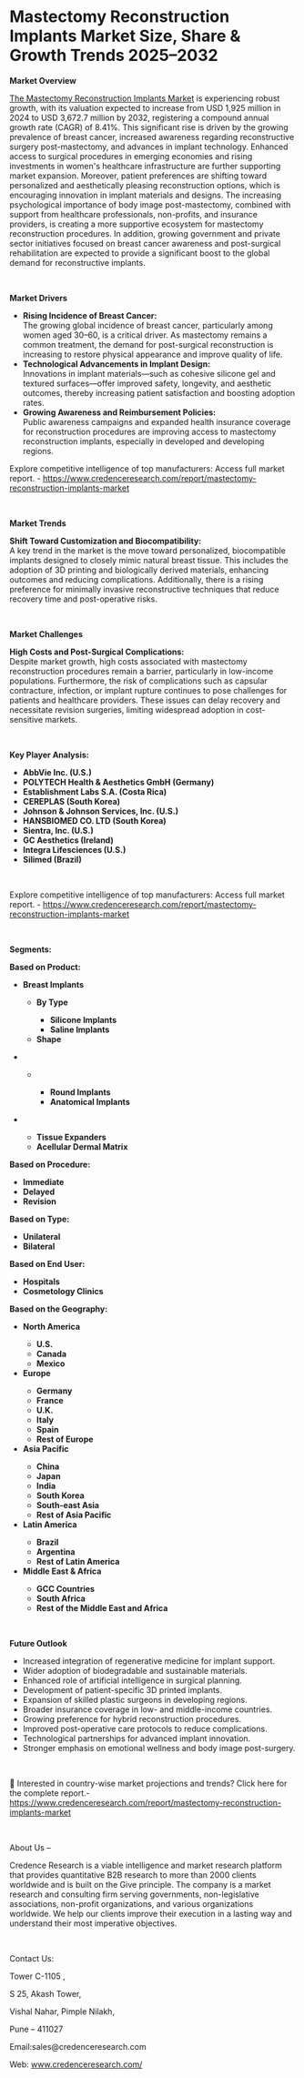 # Mastectomy Reconstruction Implants Market Size, Share & Growth Trends 2025–2032


<p><strong>Market Overview</strong></p>
<p><a href="https://www.credenceresearch.com/report/mastectomy-reconstruction-implants-market">The Mastectomy Reconstruction Implants Market</a> is experiencing robust growth, with its valuation expected to increase from USD 1,925 million in 2024 to USD 3,672.7 million by 2032, registering a compound annual growth rate (CAGR) of 8.41%. This significant rise is driven by the growing prevalence of breast cancer, increased awareness regarding reconstructive surgery post-mastectomy, and advances in implant technology. Enhanced access to surgical procedures in emerging economies and rising investments in women's healthcare infrastructure are further supporting market expansion. Moreover, patient preferences are shifting toward personalized and aesthetically pleasing reconstruction options, which is encouraging innovation in implant materials and designs. The increasing psychological importance of body image post-mastectomy, combined with support from healthcare professionals, non-profits, and insurance providers, is creating a more supportive ecosystem for mastectomy reconstruction procedures. In addition, growing government and private sector initiatives focused on breast cancer awareness and post-surgical rehabilitation are expected to provide a significant boost to the global demand for reconstructive implants.</p>
<p><strong>&nbsp;</strong></p>
<p><strong>Market Drivers</strong></p>
<ul>
<li><strong>Rising Incidence of Breast Cancer:</strong><br /> The growing global incidence of breast cancer, particularly among women aged 30&ndash;60, is a critical driver. As mastectomy remains a common treatment, the demand for post-surgical reconstruction is increasing to restore physical appearance and improve quality of life.</li>
<li><strong>Technological Advancements in Implant Design:</strong><br /> Innovations in implant materials&mdash;such as cohesive silicone gel and textured surfaces&mdash;offer improved safety, longevity, and aesthetic outcomes, thereby increasing patient satisfaction and boosting adoption rates.</li>
<li><strong>Growing Awareness and Reimbursement Policies:</strong><br /> Public awareness campaigns and expanded health insurance coverage for reconstruction procedures are improving access to mastectomy reconstruction implants, especially in developed and developing regions.</li>
</ul>
<p>Explore competitive intelligence of top manufacturers: Access full market report. - <a href="https://www.credenceresearch.com/report/mastectomy-reconstruction-implants-market">https://www.credenceresearch.com/report/mastectomy-reconstruction-implants-market</a></p>
<p><strong>&nbsp;</strong></p>
<p><strong>Market Trends</strong></p>
<p><strong>Shift Toward Customization and Biocompatibility:</strong><br /> A key trend in the market is the move toward personalized, biocompatible implants designed to closely mimic natural breast tissue. This includes the adoption of 3D printing and biologically derived materials, enhancing outcomes and reducing complications. Additionally, there is a rising preference for minimally invasive reconstructive techniques that reduce recovery time and post-operative risks.</p>
<p><strong>&nbsp;</strong></p>
<p><strong>Market Challenges</strong></p>
<p><strong>High Costs and Post-Surgical Complications:</strong><br /> Despite market growth, high costs associated with mastectomy reconstruction procedures remain a barrier, particularly in low-income populations. Furthermore, the risk of complications such as capsular contracture, infection, or implant rupture continues to pose challenges for patients and healthcare providers. These issues can delay recovery and necessitate revision surgeries, limiting widespread adoption in cost-sensitive markets.</p>
<p><strong>&nbsp;</strong></p>
<p><strong>Key Player Analysis:</strong></p>
<ul>
<li><strong>AbbVie Inc. (U.S.)</strong></li>
<li><strong>POLYTECH Health &amp; Aesthetics GmbH (Germany)</strong></li>
<li><strong>Establishment Labs S.A. (Costa Rica)</strong></li>
<li><strong>CEREPLAS (South Korea)</strong></li>
<li><strong>Johnson &amp; Johnson Services, Inc. (U.S.)</strong></li>
<li><strong>HANSBIOMED CO. LTD (South Korea)</strong></li>
<li><strong>Sientra, Inc. (U.S.)</strong></li>
<li><strong>GC Aesthetics (Ireland)</strong></li>
<li><strong>Integra Lifesciences (U.S.)</strong></li>
<li><strong>Silimed (Brazil)</strong></li>
</ul>
<p><strong>&nbsp;</strong></p>
<p>Explore competitive intelligence of top manufacturers: Access full market report. - <a href="https://www.credenceresearch.com/report/mastectomy-reconstruction-implants-market">https://www.credenceresearch.com/report/mastectomy-reconstruction-implants-market</a></p>
<p><strong>&nbsp;</strong></p>
<p><strong>Segments:</strong></p>
<p><strong>Based on Product:</strong></p>
<ul>
<li><strong>Breast Implants</strong></li>
<ul>
<li><strong>By Type</strong></li>
<ul>
<li><strong>Silicone Implants</strong></li>
<li><strong>Saline Implants</strong></li>
</ul>
<li><strong>Shape</strong></li>
</ul>
</ul>
<ul>
<li><strong>&nbsp;</strong></li>
<ul>
<li><strong>&nbsp;</strong></li>
<ul>
<li><strong>Round Implants</strong></li>
<li><strong>Anatomical Implants</strong></li>
</ul>
</ul>
</ul>
<ul>
<li><strong>&nbsp;</strong></li>
<ul>
<li><strong>Tissue Expanders</strong></li>
<li><strong>Acellular Dermal Matrix</strong></li>
</ul>
</ul>
<p><strong>Based on Procedure:</strong></p>
<ul>
<li><strong>Immediate</strong></li>
<li><strong>Delayed</strong></li>
<li><strong>Revision</strong></li>
</ul>
<p><strong>Based on Type:</strong></p>
<ul>
<li><strong>Unilateral</strong></li>
<li><strong>Bilateral</strong></li>
</ul>
<p><strong>Based on End User:</strong></p>
<ul>
<li><strong>Hospitals</strong></li>
<li><strong>Cosmetology Clinics</strong></li>
</ul>
<p><strong>Based on the Geography:</strong></p>
<ul>
<li><strong>North America</strong></li>
<ul>
<li><strong>U.S.</strong></li>
<li><strong>Canada</strong></li>
<li><strong>Mexico</strong></li>
</ul>
<li><strong>Europe</strong></li>
<ul>
<li><strong>Germany</strong></li>
<li><strong>France</strong></li>
<li><strong>U.K.</strong></li>
<li><strong>Italy</strong></li>
<li><strong>Spain</strong></li>
<li><strong>Rest of Europe</strong></li>
</ul>
<li><strong>Asia Pacific</strong></li>
<ul>
<li><strong>China</strong></li>
<li><strong>Japan</strong></li>
<li><strong>India</strong></li>
<li><strong>South Korea</strong></li>
<li><strong>South-east Asia</strong></li>
<li><strong>Rest of Asia Pacific</strong></li>
</ul>
<li><strong>Latin America</strong></li>
<ul>
<li><strong>Brazil</strong></li>
<li><strong>Argentina</strong></li>
<li><strong>Rest of Latin America</strong></li>
</ul>
<li><strong>Middle East &amp; Africa</strong></li>
<ul>
<li><strong>GCC Countries</strong></li>
<li><strong>South Africa</strong></li>
<li><strong>Rest of the Middle East and Africa</strong></li>
</ul>
</ul>
<p><strong>&nbsp;</strong></p>
<p><strong>Future Outlook </strong></p>
<ul>
<li>Increased integration of regenerative medicine for implant support.</li>
<li>Wider adoption of biodegradable and sustainable materials.</li>
<li>Enhanced role of artificial intelligence in surgical planning.</li>
<li>Development of patient-specific 3D printed implants.</li>
<li>Expansion of skilled plastic surgeons in developing regions.</li>
<li>Broader insurance coverage in low- and middle-income countries.</li>
<li>Growing preference for hybrid reconstruction procedures.</li>
<li>Improved post-operative care protocols to reduce complications.</li>
<li>Technological partnerships for advanced implant innovation.</li>
<li>Stronger emphasis on emotional wellness and body image post-surgery.</li>
</ul>
<p><strong>&nbsp;</strong></p>
<p>📌 Interested in country-wise market projections and trends? Click here for the complete report.- <a href="https://www.credenceresearch.com/report/mastectomy-reconstruction-implants-market">https://www.credenceresearch.com/report/mastectomy-reconstruction-implants-market</a></p>
<p>&nbsp;</p>
<p>About Us &ndash;</p>
<p>Credence Research is a viable intelligence and market research platform that provides quantitative B2B research to more than 2000 clients worldwide and is built on the Give principle. The company is a market research and consulting firm serving governments, non-legislative associations, non-profit organizations, and various organizations worldwide. We help our clients improve their execution in a lasting way and understand their most imperative objectives.</p>
<p>&nbsp;</p>
<p>Contact Us:</p>
<p>Tower C-1105 ,</p>
<p>S 25, Akash Tower,</p>
<p>Vishal Nahar, Pimple Nilakh,</p>
<p>Pune &ndash; 411027</p>
<p>Email:sales@credenceresearch.com</p>
<p>Web: <a href="http://www.credenceresearch.com/">www.credenceresearch.com/</a></p>
